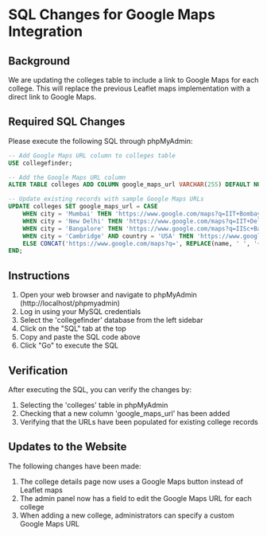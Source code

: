 # SQL Changes for Google Maps Integration

## Background
We are updating the colleges table to include a link to Google Maps for each college. This will replace the previous Leaflet maps implementation with a direct link to Google Maps.

## Required SQL Changes

Please execute the following SQL through phpMyAdmin:

```sql
-- Add Google Maps URL column to colleges table
USE collegefinder;

-- Add the Google Maps URL column
ALTER TABLE colleges ADD COLUMN google_maps_url VARCHAR(255) DEFAULT NULL;

-- Update existing records with sample Google Maps URLs
UPDATE colleges SET google_maps_url = CASE
    WHEN city = 'Mumbai' THEN 'https://www.google.com/maps?q=IIT+Bombay'
    WHEN city = 'New Delhi' THEN 'https://www.google.com/maps?q=IIT+Delhi'
    WHEN city = 'Bangalore' THEN 'https://www.google.com/maps?q=IISc+Bangalore'
    WHEN city = 'Cambridge' AND country = 'USA' THEN 'https://www.google.com/maps?q=MIT+Cambridge+MA'
    ELSE CONCAT('https://www.google.com/maps?q=', REPLACE(name, ' ', '+'))
END;
```

## Instructions

1. Open your web browser and navigate to phpMyAdmin (http://localhost/phpmyadmin)
2. Log in using your MySQL credentials
3. Select the 'collegefinder' database from the left sidebar
4. Click on the "SQL" tab at the top
5. Copy and paste the SQL code above
6. Click "Go" to execute the SQL

## Verification

After executing the SQL, you can verify the changes by:

1. Selecting the 'colleges' table in phpMyAdmin
2. Checking that a new column 'google_maps_url' has been added
3. Verifying that the URLs have been populated for existing college records

## Updates to the Website

The following changes have been made:
1. The college details page now uses a Google Maps button instead of Leaflet maps
2. The admin panel now has a field to edit the Google Maps URL for each college
3. When adding a new college, administrators can specify a custom Google Maps URL 